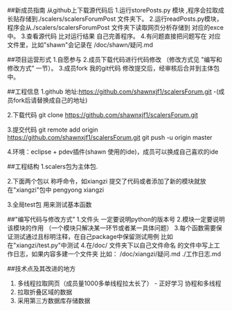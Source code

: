 ##新成员指南
从github上下载源代码后
1.运行storePosts.py 模块 ,程序会拉取成长贴存储到./scalers/scalersForumPost 文件夹下。
2.运行readPosts.py模块，程序会从./scalers/scalersForumPost 文件夹下读取网页分析存储到 对应的exce中。
3.查看源代码 比对运行结果 自己完善程序。
4.有问题直接把问题写在 对应文件里，比如"shawn"会记录在 /doc/shawn/疑问.md 

##项目运营形式
1.自愿参与
2.成员下载代码进行代码修改 （修改方式见 "编写和修改方式” 一节）。
3.成员fork 我的git代码 修改提交后，经审核后合并到主体包中。


##工程信息
1.github 地址:https://github.com/shawnxjf1/scalersForum.git -(成员fork后请替换成自己的地址)

2.下载代码
git clone  https://github.com/shawnxjf1/scalersForum.git

3.提交代码
git remote add origin https://github.com/shawnxjf1/scalersForum.git
git push -u origin master

4.环境：eclipse + pdev插件(shawn 使用的ide)，成员可以换成自己喜欢的ide

##工程结构
1.scalers包为主体包.

2.下面两个包以 称呼命令，如xiangzi 提交了代码或者添加了新的模块就放在"xiangzi"包中
pengyong
xiangzi

3.全局test包 用来测试基本函数


##"编写代码与修改方式”
1.文件头 一定要说明python的版本号
2.模块一定要说明该模块的作用 （一个模块只解决某一环节或者某一具体问题）
3.每个函数需要保证测试通过且标明注释，在自己package中保留测试用例 比如在"xiangzi/test.py"中测试
4.在/doc/ 文件夹下以自己文件命名 的文件中写上工作日志，如果内容多建一个文件夹  比如：
/doc/xiangzi/疑问.md 
            ./工作日志.md

##技术点及其改进的地方
1. 多线程拉取网页（成员量1000多单线程拉太长了） - 正好学习 协程和多线程
2. 拉取折叠区域的数据
3. 采用第三方数据库存储数据


